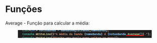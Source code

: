 # Funções

Average - Função para calcular a média:

<figure><img src=".gitbook/assets/image (1).png" alt=""><figcaption></figcaption></figure>
